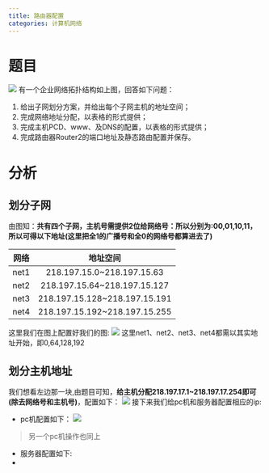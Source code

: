 ```yaml
---
title: 路由器配置
categories: 计算机网络
---
```

# 题目
![](路由器配置/1.png)
有一个企业网络拓扑结构如上图，回答如下问题：
1. 给出子网划分方案，并给出每个子网主机的地址空间；
2. 完成网络地址分配，以表格的形式提供；
3. 完成主机PCD、www、及DNS的配置，以表格的形式提供；
4. 完成路由器Router2的端口地址及静态路由配置并保存。

# 分析
## 划分子网
由图知：**共有四个子网，主机号需提供2位给网络号：所以分别为:00,01,10,11，所以可得以下地址(这里把全1的广播号和全0的网络号都算进去了)**

| 网络       | 地址空间 |
| ------------- |:-------------:|
| net1      | 218.197.15.0~218.197.15.63 |
| net2      | 218.197.15.64~218.197.15.127|
| net3      | 218.197.15.128~218.197.15.191 |
|net4       | 218.197.15.192~218.197.15.255  | 
这里我们在图上配置好我们的图:
![](路由器配置/2.png)
这里net1、net2、net3、net4都需以其实地址开始，即0,64,128,192

## 划分主机地址
我们想看左边那一块,由题目可知，**给主机分配218.197.17.1~218.197.17.254即可(除去网络号和主机号)**，配置如下：
![](路由器配置/3.png)
接下来我们给pc机和服务器配置相应的ip:
- pc机配置如下：
![](路由器配置/4.png)
> 另一个pc机操作也同上

- 服务器配置如下:
- 